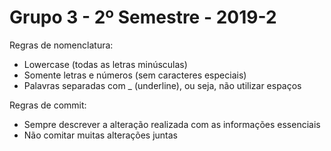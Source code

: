 # Grupo 3 - 2º Semestre - 2019-2
Regras de nomenclatura:
 - Lowercase (todas as letras minúsculas)
 - Somente letras e números (sem caracteres especiais)
 - Palavras separadas com _ (underline), ou seja, não utilizar espaços

Regras de commit:
 - Sempre descrever a alteração realizada com as informações essenciais
 - Não comitar muitas alterações juntas
